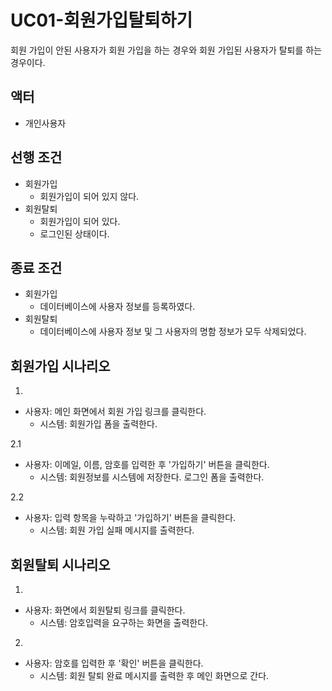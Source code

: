 # UC01-회원가입탈퇴하기
회원 가입이 안된 사용자가 회원 가입을 하는 경우와
회원 가입된 사용자가 탈퇴를 하는 경우이다.

## 액터
- 개인사용자

## 선행 조건
- 회원가입
    - 회원가입이 되어 있지 않다.
- 회원탈퇴
    - 회원가입이 되어 있다.
    - 로그인된 상태이다.

## 종료 조건
- 회원가입
    - 데이터베이스에 사용자 정보를 등록하였다.
- 회원탈퇴
    - 데이터베이스에 사용자 정보 및 그 사용자의 명함 정보가 모두 삭제되었다.

## 회원가입 시나리오
1.
 - 사용자: 메인 화면에서 회원 가입 링크를 클릭한다.
    * 시스템: 회원가입 폼을 출력한다.

2.1
 - 사용자: 이메일, 이름, 암호를 입력한 후 '가입하기' 버튼을 클릭한다.
    * 시스템: 회원정보를 시스템에 저장한다. 로그인 폼을 출력한다.

 2.2
 - 사용자: 입력 항목을 누락하고 '가입하기' 버튼을 클릭한다.
    * 시스템: 회원 가입 실패 메시지를 출력한다.

## 회원탈퇴 시나리오
1.
 - 사용자: 화면에서 회원탈퇴 링크를 클릭한다.
    * 시스템: 암호입력을 요구하는 화면을 출력한다.
2.
 - 사용자: 암호를 입력한 후 '확인' 버튼을 클릭한다.
    * 시스템: 회원 탈퇴 완료 메시지를 출력한 후 메인 화면으로 간다.  

